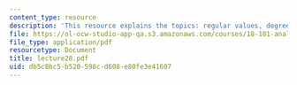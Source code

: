 ```yaml
---
content_type: resource
description: 'This resource explains the topics: regular values, degree formula.'
file: https://ol-ocw-studio-app-qa.s3.amazonaws.com/courses/18-101-analysis-ii-fall-2005/db5c8bc5b520598cd608e80fe3e41607_lecture28.pdf
file_type: application/pdf
resourcetype: Document
title: lecture28.pdf
uid: db5c8bc5-b520-598c-d608-e80fe3e41607
---
```

